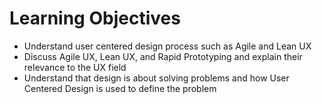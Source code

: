 # Learning Objectives
-   Understand user centered design process such as Agile and Lean UX  
-   Discuss Agile UX, Lean UX, and Rapid Prototyping and explain their relevance to the UX field
-   Understand that design is about solving problems and how User Centered Design is used to define the problem